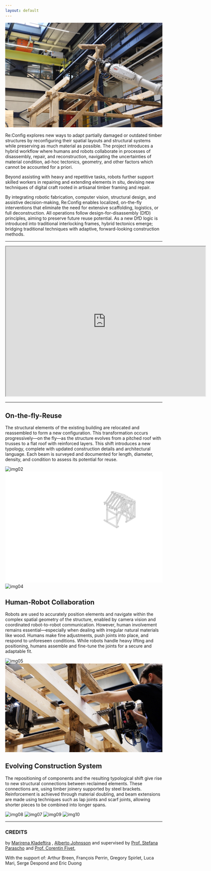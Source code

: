 ```yaml
---
layout: default
---
```


![img01](/assets/img/fig1.jpeg)

Re:Config explores new ways to adapt partially damaged or outdated timber structures by reconfiguring their spatial layouts and structural systems while preserving as much material as possible. The project introduces a hybrid workflow where humans and robots collaborate in processes of disassembly, repair, and reconstruction, navigating the uncertainties of material condition, ad-hoc tectonics, geometry, and other factors which cannot be accounted for a priori.

Beyond assisting with heavy and repetitive tasks, robots further support skilled workers in repairing and extending elements in situ, devising new techniques of digital craft rooted in artisanal timber framing and repair.

By integrating robotic fabrication, computer vision, structural design, and assistive decision-making, Re:Config enables localized, on-the-fly interventions that eliminate the need for extensive scaffolding, logistics, or full deconstruction. All operations follow design-for-disassembly (DfD) principles, aiming to preserve future reuse potential. As a new DfD logic is introduced into traditional interlocking frames, hybrid tectonics emerge; bridging traditional techniques with adaptive, forward-looking construction methods.

--------------

<iframe src="https://drive.google.com/file/d/1I34bRyQ7Coz0t-fO3IoDyIQRlJhD00D4/preview"
        width="640" height="480" allow="autoplay" allowfullscreen>
</iframe>

--------------

## On-the-fly-Reuse

The structural elements of the existing building are relocated and reassembled to form a new configuration. This transformation occurs progressively—on the fly—as the structure evolves from a pitched roof with trusses to a flat roof with reinforced layers. This shift introduces a new typology, complete with updated construction details and architectural language. Each beam is surveyed and documented for length, diameter, density, and condition to assess its potential for reuse.

![img02](/assets/img/image_2.jpg)
![img03](/assets/img/image_3.gif)
![img04](/assets/img/image_4.jpg)

## Human-Robot Collaboration

Robots are used to accurately position elements and navigate within the complex spatial geometry of the structure, enabled by camera vision and coordinated robot-to-robot communication. However, human involvement remains essential—especially when dealing with irregular natural materials like wood. Humans make fine adjustments, push joints into place, and respond to unforeseen conditions. While robots handle heavy lifting and positioning, humans assemble and fine-tune the joints for a secure and adaptable fit.

![img05](/assets/img/image_9_b.jpg)
![img06](/assets/img/image_5.jpg)

## Evolving Construction System

The repositioning of components and the resulting typological shift give rise to new structural connections between reclaimed elements. These connections are, using timber joinery supported by steel brackets. Reinforcement is achieved through material doubling, and beam extensions are made using techniques such as lap joints and scarf joints, allowing shorter pieces to be combined into longer spans.

![img08](/assets/img/image_12.JPG)
![img07](/assets/img/image_10.jpg)
![img09](/assets/img/image_15.jpg)
![img10](/assets/img/image_16.JPG)

--------------

### CREDITS

by [Marirena Kladeftira](https://aap.cornell.edu/people/marirena-kladeftira) , [Alberto Johnsson](https://ch.linkedin.com/in/alberto-johnsson) and supervised by [Prof. Stefana Parascho](https://www.crclcrclcrcl.org) and [Prof. Corentin Fivet](https://www.epfl.ch/labs/sxl/),

With the support of: Arthur Breen, François Perrin, Gregory Spirlet, Luca Mari, Serge Despond and Eric Duong
